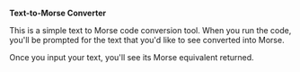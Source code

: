 **Text-to-Morse Converter**

This is a simple text to Morse code conversion tool. When you run the code, you'll be prompted for the text that you'd like to see converted into Morse.

Once you input your text, you'll see its Morse equivalent returned.
